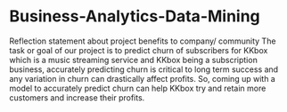 # Business-Analytics-Data-Mining
Reflection statement about project benefits to company/ community
The task or goal of our project is to predict churn of subscribers for KKbox which is a music streaming service and KKbox being a subscription business, accurately predicting churn is critical to long term success and any variation in churn can drastically affect profits. So, coming up with a model to accurately predict churn can help KKbox try and retain more customers and increase their profits.

